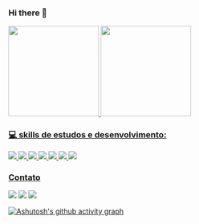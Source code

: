 ### Hi there 👋

<div>
<a href="https://github.com/fmalcantara">
<img height="180em" src="https://github-readme-stats.vercel.app/api/top-langs/?username=fmalcantara&layout=compact&langs_count=7&theme=radical"/>
<img height="180em" src="https://github-readme-stats.vercel.app/api?username=fmalcantara&show_icons=true&theme=radical&include_all_commits=true&count_private=true"/>
</div>

### 💻 skills de estudos e desenvolvimento:

<img src="https://img.shields.io/badge/JavaScript-323330?style=for-the-badge&logo=javascript&logoColor=F7DF1E" target="_blank"> <img src="https://img.shields.io/badge/TypeScript-007ACC?style=for-the-badge&logo=typescript&logoColor=white" target="_blank"> <img src="https://img.shields.io/badge/React-20232A?style=for-the-badge&logo=react&logoColor=61DAFB" target="_blank"> <img src="https://img.shields.io/badge/Node.js-43853D?style=for-the-badge&logo=node.js&logoColor=white" target="_blank"> <img src="https://img.shields.io/badge/Express.js-404D59?style=for-the-badge" target="_blank"> <img src="https://img.shields.io/badge/MySQL-00000F?style=for-the-badge&logo=mysql&logoColor=white" target="_blank">
<img src="https://img.shields.io/badge/-Jest-0D1117?style=for-the-badge&logo=jest&labelColor=0D1117&textColor=0D1117" target="_blank">
        
### Contato 
<a href = "mailto:fmalcantara@hotmail.com"><img src="https://img.shields.io/badge/Microsoft_Outlook-0078D4?style=for-the-badge&logo=microsoft-outlook&logoColor=white" target="_blank"></a>
<a href = "mailto:fmalcant@gmail.com"><img src="https://img.shields.io/badge/Gmail-D14836?style=for-the-badge&logo=gmail&logoColor=white" target="_blank"></a>
<a href="https://www.linkedin.com/in/fmalcantara" target="_blank"><img src="https://img.shields.io/badge/-LinkedIn-%230077B5?style=for-the-badge&logo=linkedin&logoColor=white" target="_blank"></a>   
</div>


[![Ashutosh's github activity graph](https://github-readme-activity-graph.vercel.app/graph?username=fmalcantara&theme=react-dark)](https://github.com/ashutosh00710/github-readme-activity-graph)

